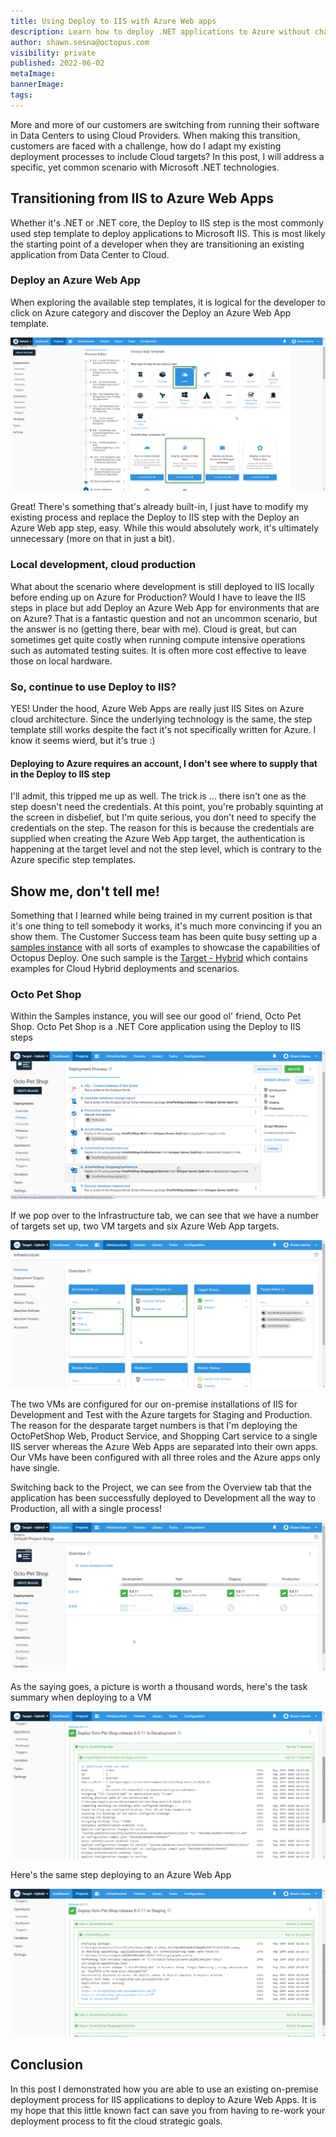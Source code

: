 ```yaml
---
title: Using Deploy to IIS with Azure Web apps
description: Learn how to deploy .NET applications to Azure without changing your on premise process
author: shawn.sesna@octopus.com
visibility: private
published: 2022-06-02
metaImage: 
bannerImage: 
tags:
---
```


More and more of our customers are switching from running their software in Data Centers to using Cloud Providers.  When making this transition, customers are faced with a challenge, how do I adapt my existing deployment processes to include Cloud targets?  In this post, I will address a specific, yet common scenario with Microsoft .NET technologies.

## Transitioning from IIS to Azure Web Apps
Whether it's .NET or .NET core, the Deploy to IIS step is the most commonly used step template to deploy applications to Microsoft IIS.  This is most likely the starting point of a developer when they are transitioning an existing application from Data Center to Cloud.  

### Deploy an Azure Web App
When exploring the available step templates, it is logical for the developer to click on Azure category and discover the Deploy an Azure Web App template.

![](octopus-templates-azure-web-app.png)

Great!  There's something that's already built-in, I just have to modify my existing process and replace the Deploy to IIS step with the Deploy an Azure Web app step, easy.  While this would absolutely work, it's ultimately unnecessary (more on that in just a bit).

### Local development, cloud production
What about the scenario where development is still deployed to IIS locally before ending up on Azure for Production?  Would I have to leave the IIS steps in place but add Deploy an Azure Web App for environments that are on Azure?  That is a fantastic question and not an uncommon scenario, but the answer is no (getting there, bear with me).  Cloud is great, but can sometimes get quite costly when running compute intensive operations such as automated testing suites.  It is often more cost effective to leave those on local hardware.

### So, continue to use Deploy to IIS?
YES!  Under the hood, Azure Web Apps are really just IIS Sites on Azure cloud architecture.  Since the underlying technology is the same, the step template still works despite the fact it's not specifically written for Azure.  I know it seems wierd, but it's true :)

#### Deploying to Azure requires an account, I don't see where to supply that in the Deploy to IIS step
I'll admit, this tripped me up as well.  The trick is ... there isn't one as the step doesn't need the credentials. At this point, you're probably squinting at the screen in disbelief, but I'm quite serious, you don't need to specify the credentials on the step.  The reason for this is because the credentials are supplied when creating the Azure Web App target, the authentication is happening at the target level and not the step level, which is contrary to the Azure specific step templates.

## Show me, don't tell me!
Something that I learned while being trained in my current position is that it's one thing to tell somebody it works, it's much more convincing if you an show them.  The Customer Success team has been quite busy setting up a [samples instance](https://samples.octopus.app) with all sorts of examples to showcase the capabilities of Octopus Deploy.  One such sample is the [Target - Hybrid](https://samples.octopus.app/app#/Spaces-342) which contains examples for Cloud Hybrid deployments and scenarios.

### Octo Pet Shop
Within the Samples instance, you will see our good ol' friend, Octo Pet Shop.  Octo Pet Shop is a .NET Core application using the Deploy to IIS steps

![](octopus-projects-octopetshop-process.png)

If we pop over to the Infrastructure tab, we can see that we have a number of targets set up, two VM targets and six Azure Web App targets.

![](octopus-infrastructure.png)

The two VMs are configured for our on-premise installations of IIS for Development and Test with the Azure targets for Staging and Production.  The reason for the desparate target numbers is that I'm deploying the OctoPetShop Web, Product Service, and Shopping Cart service to a single IIS server whereas the Azure Web Apps are separated into their own apps.  Our VMs have been configured with all three roles and the Azure apps only have single.

Switching back to the Project, we can see from the Overview tab that the application has been successfully deployed to Development all the way to Production, all with a single process!


![](octopus-projects-octopetshop-deployed.png)

As the saying goes, a picture is worth a thousand words, here's the task summary when deploying to a VM

![](octopus-projects-octopetshop-step4-iis.png)

Here's the same step deploying to an Azure Web App

![](octopus-projects-octopetshop-step4-azure.png)

## Conclusion
In this post I demonstrated how you are able to use an existing on-premise deployment process for IIS applications to deploy to Azure Web Apps.  It is my hope that this little known fact can save you from having to re-work your deployment process to fit the cloud strategic goals.